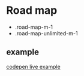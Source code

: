 # Road map

- .road-map-m-1
- .road-map-unlimited-m-1

## example

[codepen live example](https://codepen.io/Endwall/pen/GRYPexq)
